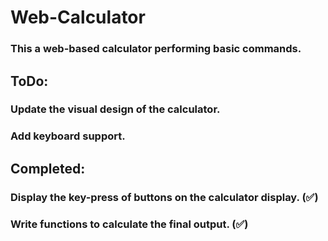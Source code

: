 # Web-Calculator

### This a web-based calculator performing basic commands.

## ToDo:
### Update the visual design of the calculator. 
### Add keyboard support.

## Completed:
### Display the key-press of buttons on the calculator display. (✅)
### Write functions to calculate the final output. (✅)